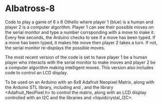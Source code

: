# Albatross-8

Code to play a game of 6 x 6 Othello where player 1 (blue) is a human and player 2 is a computer algorithm. Player 1 can see their possible moves on the serial monitor and type a number corrsponding with a move to make it. Every few seconds, the Arduino checks to see if a move has been typed. If a move has been typed, it makes hte move then player 2 takes a turn. If not, the serial monitor re-displays the possible moves.

The most recent version of the code <Mod3> is set to have player 1 be a human player who interacts with the serial monitor to make moves and player 2 be a computer algorithm making intelligent moves. This version also includes code to control an LCD display.

To be used on an Arduino with an 8x8 Adafruit Neopixel Matrix, along with the Arduino STL library, including <algorithm> and <vector>, and the library <Adafruit_NeoPixel.h> to control the matrix, along with an LCD display controlled with an I2C and the libraries <wire> and <liquidcrystal_I2C>.
